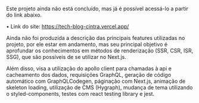 Este projeto ainda não está concluído, mas já é possível acessá-lo a partir do link abaixo.

• Link do site: https://tech-blog-cintra.vercel.app/

Ainda não foi produzida a descrição das principais features utilizadas no projeto, por ele estar em andamento, mas seu principal objetivo é aprofundar os conhecimentos em métodos de renderização (SSR, CSR, ISR, SSG), que são possíveis de se utilizar no Next.js.

Além disso, visa a utilização do apollo client para chamadas à api e cacheamento dos dados, requisições GraphQL, geração de código automático com GraphQLCodegen, páginação com Next.js, animação de skeleton loading, utilização de CMS (Hygraph), mudança de tema utilizando o styled-components, testes com react testing library e jest.